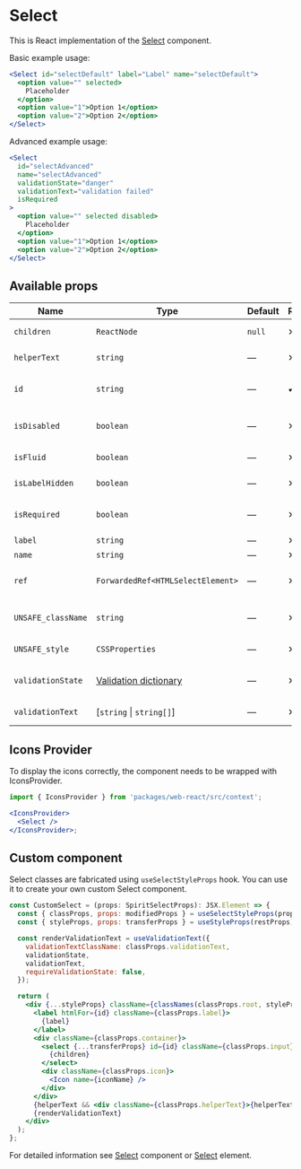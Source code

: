 # Select

This is React implementation of the [Select][select] component.

Basic example usage:

```jsx
<Select id="selectDefault" label="Label" name="selectDefault">
  <option value="" selected>
    Placeholder
  </option>
  <option value="1">Option 1</option>
  <option value="2">Option 2</option>
</Select>
```

Advanced example usage:

```jsx
<Select
  id="selectAdvanced"
  name="selectAdvanced"
  validationState="danger"
  validationText="validation failed"
  isRequired
>
  <option value="" selected disabled>
    Placeholder
  </option>
  <option value="1">Option 1</option>
  <option value="2">Option 2</option>
</Select>
```

## Available props

| Name               | Type                                           | Default | Required | Description                     |
| ------------------ | ---------------------------------------------- | ------- | -------- | ------------------------------- |
| `children`         | `ReactNode`                                    | `null`  | ✕        | Content of the Select           |
| `helperText`       | `string`                                       | —       | ✕        | Custom helper text              |
| `id`               | `string`                                       | —       | ✔        | Select and label identification |
| `isDisabled`       | `boolean`                                      | —       | ✕        | Whether is field disabled       |
| `isFluid`          | `boolean`                                      | —       | ✕        | Whether is field is fluid       |
| `isLabelHidden`    | `boolean`                                      | —       | ✕        | Whether is label hidden         |
| `isRequired`       | `boolean`                                      | —       | ✕        | Whether is field required       |
| `label`            | `string`                                       | —       | ✕        | Label text                      |
| `name`             | `string`                                       | —       | ✕        | Select name                     |
| `ref`              | `ForwardedRef<HTMLSelectElement>`              | —       | ✕        | Select element reference        |
| `UNSAFE_className` | `string`                                       | —       | ✕        | Wrapper custom class name       |
| `UNSAFE_style`     | `CSSProperties`                                | —       | ✕        | Wrapper custom style            |
| `validationState`  | [Validation dictionary][dictionary-validation] | —       | ✕        | Type of validation state        |
| `validationText`   | [`string` \| `string[]`]                       | —       | ✕        | Validation text                 |

## Icons Provider

To display the icons correctly, the component needs to be wrapped with IconsProvider.

```jsx
import { IconsProvider } from 'packages/web-react/src/context';

<IconsProvider>
  <Select />
</IconsProvider>;
```

## Custom component

Select classes are fabricated using `useSelectStyleProps` hook. You can use it to create your own custom Select component.

```jsx
const CustomSelect = (props: SpiritSelectProps): JSX.Element => {
  const { classProps, props: modifiedProps } = useSelectStyleProps(props);
  const { styleProps, props: transferProps } = useStyleProps(restProps);

  const renderValidationText = useValidationText({
    validationTextClassName: classProps.validationText,
    validationState,
    validationText,
    requireValidationState: false,
  });

  return (
    <div {...styleProps} className={classNames(classProps.root, styleProps.className)}>
      <label htmlFor={id} className={classProps.label}>
        {label}
      </label>
      <div className={classProps.container}>
        <select {...transferProps} id={id} className={classProps.input} ref={ref}>
          {children}
        </select>
        <div className={classProps.icon}>
          <Icon name={iconName} />
        </div>
      </div>
      {helperText && <div className={classProps.helperText}>{helperText}</div>}
      {renderValidationText}
    </div>
  );
};
```

For detailed information see [Select][select] component or [Select][select-element] element.

[select]: https://github.com/lmc-eu/spirit-design-system/blob/main/packages/web/src/scss/components/Select/README.md
[select-element]: https://developer.mozilla.org/en-US/docs/Web/HTML/Element/select
[dictionary-validation]: https://github.com/lmc-eu/spirit-design-system/blob/main/docs/DICTIONARIES.md#validation
